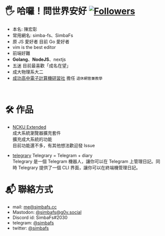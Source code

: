 # 🖐️ 哈囉！問世界安好  [![Followers](https://img.shields.io/github/followers/simbafs?style=flat-square)](https://github.com/simbafs)  
- 本名: 陳宏彰
- 常用網名: simba-fs、SimbaFs
- 原 JS 愛好者 目前 Go 愛好者
- vim is the best editor
- 前端好難
- **Golang**、**NodeJS**、nextjs
- 五迷 目前最喜歡「成名在望」
- 成大物理系大二
- [成功高中電子計算機研習社](https://ckcsc.net) 擔任 `退休網管兼教學`

<div align="center">
<img src="https://raw.githubusercontent.com/simbafs/simbafs/master/profile-summary-card-output/solarized/0-profile-details.svg" alt="">
<img src="https://raw.githubusercontent.com/simbafs/simbafs/master/profile-summary-card-output/solarized/3-stats.svg" alt="">
<img src="https://raw.githubusercontent.com/simbafs/simbafs/master/profile-summary-card-output/solarized/2-most-commit-language.svg" alt="">
</div>

# 🛠 作品
- [NCKU Extended](https://github.com/simbafs/ncku-extended)  
成大系統瀏覽器擴充套件  
擴充成大系統的功能  
目前功能還不多，有其他想法歡迎發 Issue  

- [telegrary](https://github.com/simbafs/telegrary)
Telegrary = Telegram + diary  
Telegrary 是一個 Telegram 機器人，讓你可以在 Telegram 上管理日記。同時 Telegrary 提供了一個 CLI 界面，讓你可以在終端機管理日記。

# 📬 聯絡方式
- mail: [me@simbafs.cc](mailto:me@simbafs.cc)
- Mastodon: <a rel="me" href="https://g0v.social/@simbafs">@simbafs@g0v.social</a>
- Discord id: SimbaFs#2030
- telegram: [@simbafs](https://t.me/simbafs)
- twitter: [@simbafs](https://twitter.com/simbafs)
